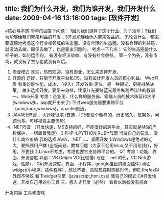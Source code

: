 title: 我们为什么开发，我们为谁开发，我们开发什么
date: 2009-04-16 13:16:00
tags: [软件开发]
---

#核心与本质 
简单的回答下问题： 1因为我们选择了这个行业、为了活命；2我们为能够给我们带来利益的开发；3开发能够给他人带来效益的。 
无论做什么，都需要谨慎地考虑这个行业或领域的生态圈。没有合理的生态圈，没有合理的利益链，就没法去做，即便去做了，也是要出问题的。
考虑一下几点： 
它的生态圈是什么样子的，如何运作的。 
有没有经济效益、有没有社会效益。 
第一个为先，没有市场，就没有了生存也就没有以后。 
1. 商业模式 
欢迎，热烈欢迎。没有商业，怎么来支持开发。 
2. 开源的 
还好，只限于开发平台和OS，没有设计开发人员的核心利益。 
Web开发 
看重的是性能、成本、（投入）开发效率 
定位，是一种眼光，更是战略决策。 
做出选择开发，要带来效益，注意红光豪赌蓝光最终失利押错注的教训 
一、Web开发 
考虑：企业用、什么样的服务器、管理人员的技术阵营和水平(windows多，asp就开出来了) 
不过web服务器要求跨平台（unix,linux,windows)，apache首选。 
1. JAVAEE阵营 ，火药味很浓 (首选，IDE都没个像样的，历史悠久，框架多，问题也多。可移植性主要优势） 
2. .NET阵营   （开发快速，MS支持的好，不能很好的跨平台，其实就是MS的产权保护，一切跟着我走） 
3 PHP 
4.PYTHON,RUBY阵营 
当做自己的玩具，没什么商业价值 
我的选择JAVA，.NET 
二、桌面开发 
1.Windows是绝对的老大，要照顾用户群 (盗版问题、教育问题（大家不会用linux,又不用花钱)），好用，不要钱 
2.Linux不考虑，考虑也要它支持跨平台的。 QT 
考虑：功能、界面、开发速度 
以前：VB Delphi VC(比较慢) 
现在：.net 时代，VC.Net(游戏、性能)， C#(开发速度、界面、小程序，google推出的桌面插件) 
桌面widget(小程序，插件程序），想法不错，虽然现在时网络时代，但IE,firefox得外观不够炫 
看下widget引擎（javascript,html,css) 
我自己的模式 C#开发快速，开发自己用的小工具 
三、嵌入式开发（必然） 
看看以后有没有机会 

开发内容 工具和游戏
